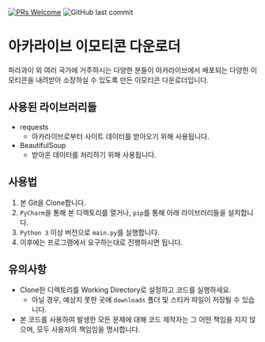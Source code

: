 [![PRs Welcome](https://img.shields.io/badge/PRs-welcome-brightgreen.svg?style=flat-square)](http://makeapullrequest.com)
![GitHub last commit](https://img.shields.io/github/last-commit/jeongjy0317/Arcalive-Emoji-Downloader.svg)

# 아카라이브 이모티콘 다운로더
파라과이 외 여러 국가에 거주하시는 다양한 분들이 아카라이브에서 배포되는 다양한 이모티콘을 내려받아 소장하실 수 있도록 만든 이모티콘 다운로더입니다.

## 사용된 라이브러리들
- requests
    - 아카라이브로부터 사이트 데이터를 받아오기 위해 사용됩니다.
- BeautifulSoup
    - 받아온 데이터를 처리하기 위해 사용됩니다.

## 사용법
1. 본 Git을 Clone합니다.
2. `PyCharm`을 통해 본 디렉토리를 열거나, `pip`를 통해 아래 라이브러리들을 설치합니다.
3. `Python 3` 이상 버전으로 `main.py`를 실행합니다.
4. 이후에는 프로그램에서 요구하는대로 진행하시면 됩니다.

## 유의사항
- Clone한 디렉토리를 Working Directory로 설정하고 코드를 실행하세요.
    - 아닐 경우, 예상치 못한 곳에 `downloads` 폴더 및 스티커 파일이 저장될 수 있습니다.
- 본 코드를 사용하여 발생한 모든 문제에 대해 코드 제작자는 그 어떤 책임을 지지 않으며, 모두 사용자의 책임임을 명시합니다.